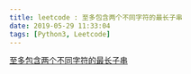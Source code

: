 ```yaml
---
title: leetcode : 至多包含两个不同字符的最长子串
date: 2019-05-29 11:33:04
tags: [Python3, Leetcode]
---
```


[至多包含两个不同字符的最长子串](https://leetcode-cn.com/problems/longest-substring-with-at-most-two-distinct-characters/)

